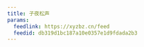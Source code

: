 ```yaml
---
title: 子夜松声
params:
  feedlink: https://xyzbz.cn/feed
  feedid: db319d1bc187a10e0357e1d9fdada2b3
---
```

